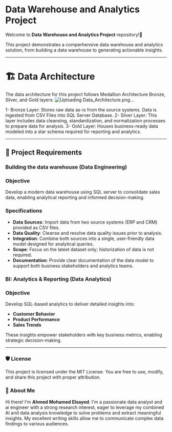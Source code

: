 # Data Warehouse and Analytics Project

Welcome to **Data Warehouse and Analytics Project** repository!🚀

This project demonstrates a comperhensive data warehouse and analytics solution, from building a data warehouse to generating actionable insights.

---

# 🏗️ Data Architecture

The data architecture for this project follows Medallion Architecture Bronze, Silver, and Gold layers:
![Uploading Data_Architecture.png…]()

1- Bronze Layer: Stores raw data as-is from the source systems. Data is ingested from CSV Files into SQL Server Database.
2- Silver Layer: This layer includes data cleansing, standardization, and normalization processes to prepare data for analysis.
3- Gold Layer: Houses business-ready data modeled into a star schema required for reporting and analytics.

---

## 🚀 Project Requirements

### Building the data warehouse (Data Engineering)

### Objective
Develop a modern data warehouse using SQL server to consolidate sales data, enabling analytical reporting and informed decision-making.

### Specifications

- **Data Sources**: Import data from two source systems (ERP and CRM) provided as CSV files.
- **Data Quality**: Cleanse and resolve data quality issues prior to analysis.
- **Integration**: Combine both sources into a single, user-friendly data model designed for analytical queries.
- **Scope**: Focus on the latest dataset only; historization of data is not required.
- **Documentation**: Provide clear documentation of the data model to support both business stakeholders and analytics teams.

### BI: Analytics & Reporting (Data Analytics)

### Objective
Develop SQL-based analytics to deliver detailed insights into:
- **Customer Behavior**
- **Product Performance**
- **Sales Trends**

These insights empower stakeholders with key business metrics, enabling strategic decision-making.

---

### 🛡️ License
This project is licensed under the MIT License. You are free to use, modify, and share this project with proper attribution.

### 🌟 About Me
Hi there! I'm **Ahmed Mohamed Elsayed**. I'm a passionate data analyst and ai engineer with a strong research interest, eager to leverage my combined AI and data analysis knowledge to solve problems and extract meaningful insights. My excellent writing skills allow me to communicate complex data findings to various audiences.
